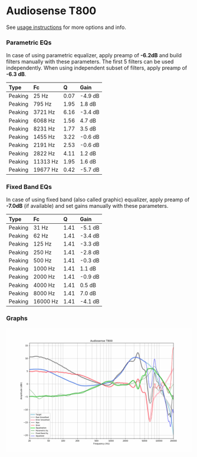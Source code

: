 # Audiosense T800
See [usage instructions](https://github.com/jaakkopasanen/AutoEq#usage) for more options and info.

### Parametric EQs
In case of using parametric equalizer, apply preamp of **-6.2dB** and build filters manually
with these parameters. The first 5 filters can be used independently.
When using independent subset of filters, apply preamp of **-6.3 dB**.

| Type    | Fc       |    Q | Gain    |
|:--------|:---------|:-----|:--------|
| Peaking | 25 Hz    | 0.07 | -4.9 dB |
| Peaking | 795 Hz   | 1.95 | 1.8 dB  |
| Peaking | 3721 Hz  | 6.16 | -3.4 dB |
| Peaking | 6068 Hz  | 1.56 | 4.7 dB  |
| Peaking | 8231 Hz  | 1.77 | 3.5 dB  |
| Peaking | 1455 Hz  | 3.22 | -0.6 dB |
| Peaking | 2191 Hz  | 2.53 | -0.6 dB |
| Peaking | 2822 Hz  | 4.11 | 1.2 dB  |
| Peaking | 11313 Hz | 1.95 | 1.6 dB  |
| Peaking | 19677 Hz | 0.42 | -5.7 dB |

### Fixed Band EQs
In case of using fixed band (also called graphic) equalizer, apply preamp of **-7.0dB**
(if available) and set gains manually with these parameters.

| Type    | Fc       |    Q | Gain    |
|:--------|:---------|:-----|:--------|
| Peaking | 31 Hz    | 1.41 | -5.1 dB |
| Peaking | 62 Hz    | 1.41 | -3.4 dB |
| Peaking | 125 Hz   | 1.41 | -3.3 dB |
| Peaking | 250 Hz   | 1.41 | -2.8 dB |
| Peaking | 500 Hz   | 1.41 | -0.3 dB |
| Peaking | 1000 Hz  | 1.41 | 1.1 dB  |
| Peaking | 2000 Hz  | 1.41 | -0.9 dB |
| Peaking | 4000 Hz  | 1.41 | 0.5 dB  |
| Peaking | 8000 Hz  | 1.41 | 7.0 dB  |
| Peaking | 16000 Hz | 1.41 | -4.1 dB |

### Graphs
![](./Audiosense%20T800.png)